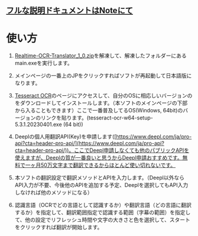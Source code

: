 ## [フルな説明ドキュメントはNoteにて](https://note.com/zbhzbh979377524/n/n81e97ae967b5)
# 使い方

1. [Realtime-OCR-Translator_1_0.zip](https://github.com/zbhzbh979377524/Realtime-OCR-Translator/releases/download/v1.0/Realtime-OCR-Translator_1_0.zip)を解凍して、解凍したフォルダーにあるmain.exeを実行します。

2. メインページの一番上のJPをクリックすればソフトが再起動して日本語版になります。

3. [Tesseract OCR](https://github.com/UB-Mannheim/tesseract/wiki)のページにアクセスして、自分のOSに相応しいバージョンのをダウンロードしてインストールします。（本ソフトのメインページの下部から入ることもできます）ここで一番普及してるOS(Windows, 64bit)のバージョンのリンクを貼ります。(tesseract-ocr-w64-setup-5.3.1.20230401.exe (64 bit))

4. Deeplの個人用翻訳API(Key)を申請します([https://www.deepl.com/ja/pro-api?cta=header-pro-api/](https://www.deepl.com/ja/pro-api?cta=header-pro-api/))。ここでDeepl申請しなくても他のパブリックAPIを使えますが、Deeplの質が一番良いと思うからDeepl申請おすすめです。無料で一ヶ月50万文字まで翻訳できるからほとんど使い切れないです。

5. 本ソフトの翻訳設定で翻訳メソッドとAPIを入力します。（Deepl以外ならAPI入力が不要、今後他のAPIを追加する予定、Deeplを選択してもAPI入力しなければ他のメソッドになる）

6. 認識言語（OCRでどの言語として認識するか）や翻訳言語（どの言語に翻訳するか）を指定して、翻訳範囲指定で認識する範囲（字幕の範囲）を指定して、他の設定でリフレッシュ時間や文字の大きさと色を選択して、スタートをクリックすれば翻訳が開始します。
